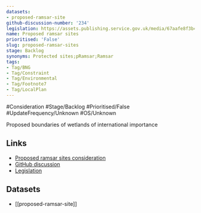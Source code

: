 ```yaml
---
datasets:
- proposed-ramsar-site
github-discussion-number: '234'
legislation: https://assets.publishing.service.gov.uk/media/67aafe8f3b41f783cca46251/NPPF_December_2024.pdf
name: Proposed ramsar sites
prioritised: 'False'
slug: proposed-ramsar-sites
stage: Backlog
synonyms: Protected sites;pRamsar;Ramsar
tags:
- Tag/BNG
- Tag/Constraint
- Tag/Environmental
- Tag/Footnote7
- Tag/LocalPlan
---
```


#Consideration #Stage/Backlog #Prioritised/False #UpdateFrequency/Unknown #OS/Unknown

Proposed boundaries of wetlands of international importance

## Links

* [Proposed ramsar sites consideration](https://design.planning.data.gov.uk/planning-consideration/proposed-ramsar-sites)
* [GitHub discussion](https://github.com/digital-land/data-standards-backlog/discussions/234)
* [Legislation](https://assets.publishing.service.gov.uk/media/67aafe8f3b41f783cca46251/NPPF_December_2024.pdf)

## Datasets

* [[proposed-ramsar-site]]
